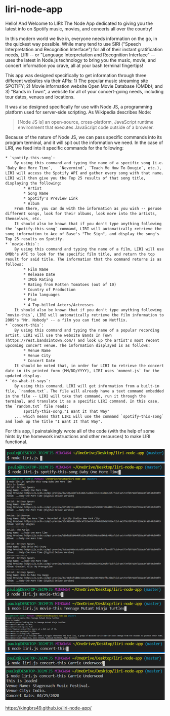 # liri-node-app

Hello! And Welcome to LIRI: The Node App dedicated to giving you the latest info on Spotify music, movies, and concerts all over the country!

In this modern world we live in, everyone needs information on the go, in the quickest way possible. While many tend to use SIRI ("Speech Interpretation and Recognition Interface") for all of their instant gratification needs, LIRI -- or "Language Interpretation and Recognition Interface" -- uses the latest in Node.js technology to bring you the music, movie, and concert information you crave, all at your bash terminal fingertips!

This app was designed specifically to get information through three different websites via their APIs:
    1) The popular music streaming site SPOTIFY; 
    2) Movie information website Open Movie Database (OMDb); and
    3) "Bands in Town", a website for all of your concert-going needs, including tour dates, venues and locations.

It was also designed specifically for use with Node JS, a programming platform used for server-side scripting. As Wikipedia describes Node:

> [Node JS is] an open-source, cross-platform, JavaScript runtime 
> environment that executes JavaScript code outside of a browser.

Because of the nature of Node JS, we can pass specific commands into its program terminal, and it will spit out the information we need. In the case of LIRI, we feed into it specific commands for the following:

    * `spotify-this-song`: 
        By using this command and typing the name of a specific song (i.e. `Baby One More Time`,   `Nevermind`, `Teach Me How To Dougie`, etc.), LIRI will access the Spotify API and gather every song with that name. LIRI will then give you the Top 25 results of that song title, displaying the following:
            * Artist
            * Song Name
            * Spotify's Preview Link
            * Album
        From there, you can do with the information as you wish -- peruse different songs, look for their albums, look more into the artists, themselves, etc.
        It should also be known that if you don't type anything following the `spotify-this-song` command, LIRI will automatically retrieve the song information to Ace of Base's "The Sign", and display the song's Top 25 results on Spotify.
    * `movie-this`: 
        By using this command and typing the name of a film, LIRI will use OMDb's API to look for the specific film title, and return the top result for said title. The information that the command returns is as follows:
            * Film Name
            * Release Date
            * IMDb Rating
            * Rating from Rotten Tomatoes (out of 10)
            * Country of Production
            * Film languages
            * Plot
            * 4 Top-billed Actors/Actresses
        It should also be known that if you don't type anything following `movie-this`, LIRI will automatically retrieve the film information to 2009's "Mr. Nobody" -- a film you can find on Netflix.
    * `concert-this`: 
        By using this command and typing the name of a popular recording artist, LIRI will use the website Bands In Town (https://rest.bandsintown.com/) and look up the artist's most recent upcoming concert venue. The information displayed is as follows:
            * Venue Name
            * Venue City
            * Concert Date
        It should be noted that, in order for LIRI to retrieve the concert date in its printed form (MM/DD/YYYY), LIRI uses `moment.js` for the updated display.
    * `do-what-it-says`: 
        By using this command, LIRI will get information from a built-in file, `random.txt`. The file will already have a text command embedded in the file -- LIRI will take that command, run it through the terminal, and translate it as a specific LIRI command. In this case, the `random.txt` file reads:
            spotify-this-song,"I Want it That Way"
        ... which means that LIRI will use the command `spotify-this-song` and look up the title "I Want It That Way".

For this app, I painstakingly wrote all of the code (with the help of some hints by the homework instructions and other resources) to make LIRI functional. 

![Screenshot_1](https://github.com/kingbrs49/liri-node-app/blob/master/1.png)
![Screenshot_2](https://github.com/kingbrs49/liri-node-app/blob/master/2.png)
![Screenshot_3](https://github.com/kingbrs49/liri-node-app/blob/master/3.png)
![Screenshot_4](https://github.com/kingbrs49/liri-node-app/blob/master/4.png)
![Screenshot_5](https://github.com/kingbrs49/liri-node-app/blob/master/5.png)
![Screenshot_6](https://github.com/kingbrs49/liri-node-app/blob/master/6.png)
![Screenshot_7](https://github.com/kingbrs49/liri-node-app/blob/master/7.png)
![Screenshot_8](https://github.com/kingbrs49/liri-node-app/blob/master/8.png)
![Screenshot_9](https://github.com/kingbrs49/liri-node-app/blob/master/9.png)

https://kingbrs49.github.io/liri-node-app/

